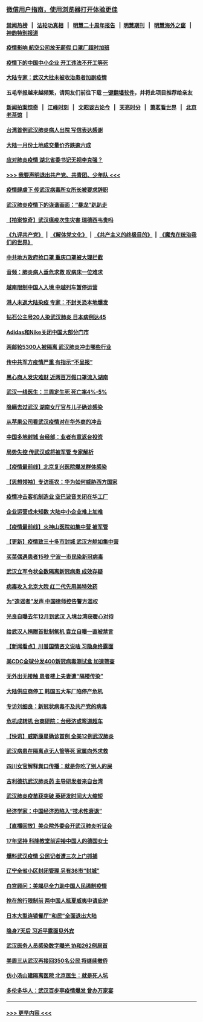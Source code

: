 ### [微信用户指南，使用浏览器打开体验更佳](https://github.com/gfw-breaker/banned-news1/blob/master/indexes/wechat-guide.md?t=0)
#### [禁闻热榜](热点新闻.md?t=0)  &nbsp;&nbsp;|&nbsp;&nbsp; [法轮功真相](https://github.com/gfw-breaker/truth/blob/master/README.md?t=0) &nbsp;&nbsp;|&nbsp;&nbsp; [明慧二十周年报告](https://github.com/gfw-breaker/mh-reports/blob/master/README.md?t=0) &nbsp;&nbsp;|&nbsp;&nbsp;[明慧期刊](https://github.com/gfw-breaker/mh-qikan) &nbsp;&nbsp;|&nbsp;&nbsp; [明慧海外之窗](https://github.com/gfw-breaker/mh-news/blob/master/README.md?t=0) &nbsp;&nbsp;|&nbsp;&nbsp; [神韵特别报道](https://github.com/gfw-breaker/mh-news/blob/master/shenyun.md?t=0)
#### [疫情影响 航空公司放无薪假 口罩厂超时加班](../pages/nsc413/n11848173.md?t=02061844) 
#### [疫情下的中国中小企业 开工违法不开工等死](../pages/nsc413/n11848520.md?t=02061844) 
#### [大陆专家：武汉大批未被收治患者加剧疫情](../pages/nsc413/n11848163.md?t=02061844) 
#### 五毛举报越来越频繁，请网友们前往下载 [一键翻墙软件](https://github.com/gfw-breaker/ssr-accounts)，并将此项目推荐给亲友
#### [新闻拍案惊奇](https://github.com/gfw-breaker/banned-news1/blob/master/pages/link4.md) &nbsp;&nbsp;|&nbsp;&nbsp; [江峰时刻](https://github.com/gfw-breaker/banned-news1/blob/master/pages/link4.md) &nbsp;&nbsp;|&nbsp;&nbsp; [文昭谈古论今](https://github.com/gfw-breaker/banned-news1/blob/master/pages/link4.md) &nbsp;&nbsp;|&nbsp;&nbsp; [天亮时分](https://github.com/gfw-breaker/banned-news1/blob/master/pages/link4.md) &nbsp;&nbsp;|&nbsp;&nbsp; [萧茗看世界](https://github.com/gfw-breaker/banned-news1/blob/master/pages/link4.md) &nbsp;&nbsp;|&nbsp;&nbsp; [北京老茶馆](https://github.com/gfw-breaker/banned-news1/blob/master/pages/link4.md) &nbsp;&nbsp;|&nbsp;&nbsp; 
#### [台湾首例武汉肺炎病人出院 写信表达感谢](../pages/nsc413/n11848408.md?t=02061844) 
#### [大陆一月份土地成交量价齐跌逾六成](../pages/nsc413/n11847770.md?t=02061844) 
#### [应对肺炎疫情 湖北省委书记无视李克强？](../pages/nsc413/n11848018.md?t=02061844) 
#### [>>> 我要声明退出共产党、共青团、少年队 <<<](https://github.com/begood0513/goodnews/blob/master/quit/letter.md) 
#### [疫情肆虐下 传武汉病毒所女所长被要求辞职](../pages/nsc413/n11842494.md?t=02061844) 
#### [武汉肺炎疫情下的诙谐画面：“暴龙”趴趴走](../pages/nsc413/n11848057.md?t=02061844) 
#### [【拍案惊奇】武汉瘟疫次生灾害 瑞德西韦贵吗](../pages/nsc413/n11847587.md?t=02061844) 
#### [《九评共产党》](https://github.com/begood0513/9ping.md/blob/master/README.md) &nbsp;|&nbsp; [《解体党文化》](../../../../jtdwh.md/blob/master/README.md)  &nbsp;|&nbsp; [《共产主义的终极目的》](../../../../gczydzjmd.md/blob/master/README.md) &nbsp;|&nbsp; [《魔鬼在统治我们的世界》](../../../../mgztzwmdsj.md/blob/master/README.md) 
#### [中共地方政府抢口罩 重庆口罩被大理拦截](../pages/nsc413/n11848150.md?t=02061844) 
#### [音频：肺炎病人垂危求救 叹病床一位难求](../pages/nsc413/n11847883.md?t=02061844) 
#### [越南限制中国人入境 中越列车暂停运营](../pages/nsc413/n11847844.md?t=02061844) 
#### [港人未返大陆染疫 专家：不封关恐本地爆发](../pages/nsc413/n11848021.md?t=02061844) 
#### [钻石公主号20人染武汉肺炎 日本病例达45](../pages/nsc413/n11847823.md?t=02061844) 
#### [Adidas和Nike关闭中国大部分门市](../pages/nsc413/n11847720.md?t=02061844) 
#### [两邮轮5300人被隔离 武汉肺炎冲击哪些行业](../pages/nsc413/n11847456.md?t=02061844) 
#### [传中共军方疫情严重 有指示“不呈报”](../pages/nsc413/n11847828.md?t=02061844) 
#### [黑心商人发灾难财 近两百万假口罩流入湖南](../pages/nsc413/n11847794.md?t=02061844) 
#### [武汉一线医生：三周定生死 死亡率4%-5%](../pages/nsc413/n11847780.md?t=02061844) 
#### [隐瞒去过武汉 湖南女厅官与儿子确诊感染](../pages/nsc413/n11847669.md?t=02061844) 
#### [从苹果公司看武汉疫情对在华外商的冲击](../pages/nsc413/n11847586.md?t=02061844) 
#### [中国多地封城 台经部：业者有意返台投资](../pages/nsc413/n11847732.md?t=02061844) 
#### [局势失控 传武汉或将被军管 专家解析](../pages/nsc413/n11847458.md?t=02061844) 
#### [【疫情最前线】北京复兴医院爆发群体感染](../pages/nsc413/n11847626.md?t=02061844) 
#### [【思想领袖】专访班农：华为如何威胁西方国家](../pages/nsc413/n11847306.md?t=02061844) 
#### [疫情冲击客机制造业 空巴波音关闭在华工厂](../pages/nsc413/n11847550.md?t=02061844) 
#### [企业运营成未知数 大陆中小企业难上加难](../pages/nsc413/n11847477.md?t=02061844) 
#### [【疫情最前线】火神山医院如集中营 被军管](../pages/nsc413/n11847524.md?t=02061844) 
#### [【更新】疫情致三十多市封城 武汉方舱如集中营](../pages/nsc413/n11801312.md?t=02061844) 
#### [买菜偶遇患者15秒 宁波一市民染新冠病毒](../pages/nsc413/n11847294.md?t=02061844) 
#### [武汉立军令状全数隔离新冠病患 成效存疑](../pages/nsc413/n11847328.md?t=02061844) 
#### [病毒攻入北京大院 红二代先用美特效药](../pages/nsc413/n11847427.md?t=02061844) 
#### [为“造谣者”发声 中国律师控告警方滥权](../pages/nsc413/n11847326.md?t=02061844) 
#### [光良自曝去年12月到武汉 入境台湾获暖心对待](../pages/nsc413/n11847243.md?t=02061844) 
#### [给武汉人捐赠首批制氧机 袁立自曝一直被禁言](../pages/nsc413/n11846974.md?t=02061844) 
#### [【新闻看点】川普国情咨文说啥 习隐身终露面](../pages/nsc413/n11847016.md?t=02061844) 
#### [美CDC全球分发400新冠病毒测试盒 加速筛查](../pages/nsc413/n11847260.md?t=02061844) 
#### [无外出无接触 患者楼上夫妻遭“隔楼传染”](../pages/nsc413/n11847233.md?t=02061844) 
#### [大陆供应商停工 韩国五大车厂陷停产危机](../pages/nsc413/n11847062.md?t=02061844) 
#### [专访刘细良：新冠状病毒不及共产党的病毒](../pages/nsc413/n11847164.md?t=02061844) 
#### [危机成转机 台商研院：台经济或弯道超车](../pages/nsc413/n11846448.md?t=02061844) 
#### [【快讯】威斯康星确诊首例 全美12例武汉肺炎](../pages/nsc413/n11847162.md?t=02061844) 
#### [武汉病患在隔离点无人管等死 家属向外求救](../pages/nsc413/n11847020.md?t=02061844) 
#### [四川女官解释粪口传播：就是你吃了别人的屎](../pages/nsc413/n11847029.md?t=02061844) 
#### [吉利德抗武汉肺炎药 主导研发者来自台湾](../pages/nsc413/n11847064.md?t=02061844) 
#### [武汉肺炎疫苗获突破 英研发时间大大缩短](../pages/nsc413/n11846915.md?t=02061844) 
#### [经济学家：中国经济恐陷入“技术性衰退”](../pages/nsc413/n11846450.md?t=02061844) 
#### [【直播回放】美众院外委会开武汉肺炎听证会](../pages/nsc413/n11846727.md?t=02061844) 
#### [17年坚持 科隆教堂前迎接中国人的德国女士](../pages/nsc413/n11846781.md?t=02061844) 
#### [爆料武汉疫情 公民记者遭三次上门抓捕](../pages/nsc413/n11846937.md?t=02061844) 
#### [辽宁全省小区封闭管理 另有36市“封城”](../pages/nsc413/n11846879.md?t=02061844) 
#### [白宫顾问：美竭尽全力助中国人民遏制疫情](../pages/nsc413/n11846756.md?t=02061844) 
#### [抢在旅行限制前 两中国人抵夏威夷申请庇护](../pages/nsc413/n11846866.md?t=02061844) 
#### [日本大型连锁餐厅“和民”全面退出大陆](../pages/nsc413/n11846765.md?t=02061844) 
#### [隐身7天后 习近平露面见外宾](../pages/nsc413/n11846805.md?t=02061844) 
#### [武汉医务人员感染数字曝光 协和262例居首](../pages/nsc413/n11846742.md?t=02061844) 
#### [美周三从武汉再接回350名公民 将继续撤侨](../pages/nsc413/n11846705.md?t=02061844) 
#### [仿小汤山建隔离医院 北京医生：就是死人坑](../pages/nsc413/n11846692.md?t=02061844) 
#### [多伦多华人：武汉百步亭疫情爆发 曾办万家宴](../pages/nsc413/n11846766.md?t=02061844) 

----
#### [ >>> 更早内容 <<< ](../indexes/nsc413-earlier.md)
